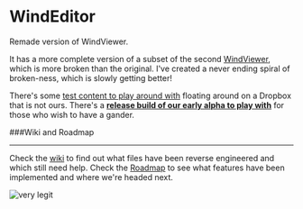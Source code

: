 WindEditor
==========

Remade version of WindViewer.

It has a more complete version of a subset of the second [WindViewer](https://github.com/pho/windviewer), which is more broken than the original. I've created a never ending spiral of broken-ness, which is slowly getting better!

There's some [test content to play around with](https://dl.dropboxusercontent.com/u/813382/WindViewer_TestContent.7z) floating around on a Dropbox that is not ours. There's a **[release build of our early alpha to play with](https://github.com/LordNed/WindEditor/releases)** for those who wish to have a gander.

###Wiki and Roadmap
***
Check the [wiki](https://github.com/LordNed/WindEditor/wiki) to find out what files have been reverse engineered and which still need help. Check the [Roadmap](https://github.com/LordNed/WindEditor/wiki/Editor-Roadmap) to see what features have been implemented and where we're headed next.

![very legit](http://i.imgur.com/A0WOJae.png)